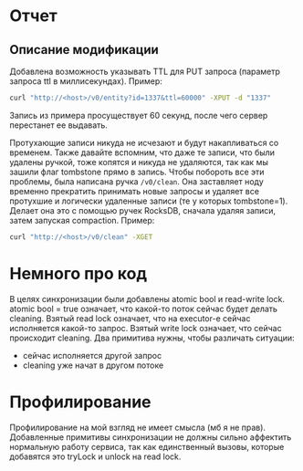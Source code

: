 # Отчет

## Описание модификации

Добавлена возможность указывать TTL для PUT запроса (параметр запроса ttl в миллисекундах).
Пример:
```bash
curl "http://<host>/v0/entity?id=1337&ttl=60000" -XPUT -d "1337"
```

Запись из примера просуществует 60 секунд, после чего сервер перестанет ее выдавать.

Протухающие записи никуда не исчезают и будут накапливаться со временем. 
Также давайте вспомним, что даже те записи, что были удалены ручкой, тоже копятся
и никуда не удаляются, так как мы зашили флаг tombstone прямо в запись.
Чтобы побороть все эти проблемы, была написана ручка `/v0/clean`. 
Она заставляет ноду временно прекратить принимать новые запросы и 
удаляет все протухшие и логически удаленные записи (те у которых tombstone=1).
Делает она это с помощью ручек RocksDB, сначала удаляя записи, затем запуская compaction.
Пример:
```bash
curl "http://<host>/v0/clean" -XGET
```

# Немного про код

В целях синхронизации были добавлены atomic bool и read-write lock.
atomic bool = true означает, что какой-то поток сейчас будет делать cleaning.
Взятый read lock означает, что на executor-е сейчас исполняется какой-то запрос.
Взятый write lock означает, что сейчас происходит cleaning. 
Два примитива нужны, чтобы различать ситуации:
 - сейчас исполняется другой запрос
 - cleaning уже начат в другом потоке

# Профилирование

Профилирование на мой взгляд не имеет смысла (мб я не прав).
Добавленные примитивы синхронизации не должны сильно аффектить нормальную работу
сервиса, так как единственный вызовы, которые добавятся это tryLock и unlock на read lock.
